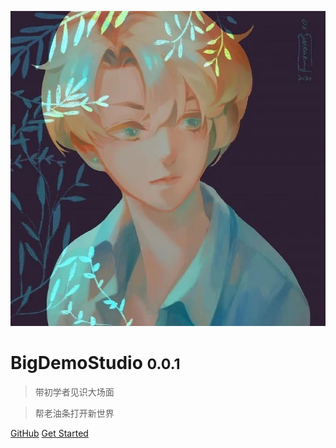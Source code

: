 ![logo](_media/logo.jpeg ':size=100%')

# BigDemoStudio <small>0.0.1</small>

> 带初学者见识大场面

> 帮老油条打开新世界

[GitHub](https://github.com/BigDemoStudio)
[Get Started](/docs/BigDemo项目文档/_sidebar.md)